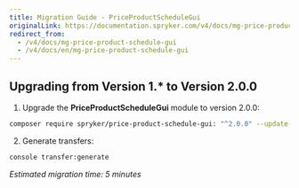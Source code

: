 ```yaml
---
title: Migration Guide - PriceProductScheduleGui
originalLink: https://documentation.spryker.com/v4/docs/mg-price-product-schedule-gui
redirect_from:
  - /v4/docs/mg-price-product-schedule-gui
  - /v4/docs/en/mg-price-product-schedule-gui
---
```


## Upgrading from Version 1.* to Version 2.0.0

1. Upgrade the **PriceProductScheduleGui** module to version 2.0.0:

```bash
composer require spryker/price-product-schedule-gui: "^2.0.0" --update-with-dependencies
```

2. Generate transfers:

```bash
console transfer:generate
```

*Estimated migration time: 5 minutes*
